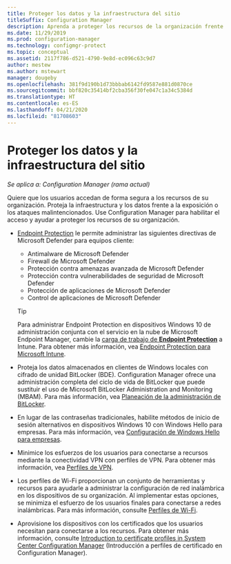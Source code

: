 ```yaml
---
title: Proteger los datos y la infraestructura del sitio
titleSuffix: Configuration Manager
description: Aprenda a proteger los recursos de la organización frente a exposiciones o ataques malintencionados con Configuration Manager.
ms.date: 11/29/2019
ms.prod: configuration-manager
ms.technology: configmgr-protect
ms.topic: conceptual
ms.assetid: 2117f786-d521-4790-9e8d-ec096c63c9d7
author: mestew
ms.author: mstewart
manager: dougeby
ms.openlocfilehash: 381f9d190b1d73bbbab6142fd9587e881d0870ce
ms.sourcegitcommit: bbf820c35414bf2cba356f30fe047c1a34c5384d
ms.translationtype: HT
ms.contentlocale: es-ES
ms.lasthandoff: 04/21/2020
ms.locfileid: "81708603"
---
```

# <a name="protect-data-and-site-infrastructure"></a>Proteger los datos y la infraestructura del sitio

*Se aplica a: Configuration Manager (rama actual)*

Quiere que los usuarios accedan de forma segura a los recursos de su organización. Proteja la infraestructura y los datos frente a la exposición o los ataques malintencionados. Use Configuration Manager para habilitar el acceso y ayudar a proteger los recursos de su organización.  

- [Endpoint Protection](../deploy-use/endpoint-protection.md) le permite administrar las siguientes directivas de Microsoft Defender para equipos cliente:

  - Antimalware de Microsoft Defender
  - Firewall de Microsoft Defender
  - Protección contra amenazas avanzada de Microsoft Defender
  - Protección contra vulnerabilidades de seguridad de Microsoft Defender
  - Protección de aplicaciones de Microsoft Defender
  - Control de aplicaciones de Microsoft Defender

  > [!TIP]
  > Para administrar Endpoint Protection en dispositivos Windows 10 de administración conjunta con el servicio en la nube de Microsoft Endpoint Manager, cambie la [carga de trabajo de **Endpoint Protection**](../../comanage/workloads.md#endpoint-protection) a Intune. Para obtener más información, vea [Endpoint Protection para Microsoft Intune](https://docs.microsoft.com/intune/endpoint-protection-windows-10).

- Proteja los datos almacenados en clientes de Windows locales con cifrado de unidad BitLocker (BDE). Configuration Manager ofrece una administración completa del ciclo de vida de BitLocker que puede sustituir el uso de Microsoft BitLocker Administration and Monitoring (MBAM). Para más información, vea [Planeación de la administración de BitLocker](../plan-design/bitlocker-management.md).

- En lugar de las contraseñas tradicionales, habilite métodos de inicio de sesión alternativos en dispositivos Windows 10 con Windows Hello para empresas. Para más información, vea [Configuración de Windows Hello para empresas](../deploy-use/windows-hello-for-business-settings.md).

- Minimice los esfuerzos de los usuarios para conectarse a recursos mediante la conectividad VPN con perfiles de VPN. Para obtener más información, vea [Perfiles de VPN](../deploy-use/vpn-profiles.md).  

- Los perfiles de Wi-Fi proporcionan un conjunto de herramientas y recursos para ayudarle a administrar la configuración de red inalámbrica en los dispositivos de su organización. Al implementar estas opciones, se minimiza el esfuerzo de los usuarios finales para conectarse a redes inalámbricas. Para más información, consulte [Perfiles de Wi-Fi](../deploy-use/create-wifi-profiles.md).  

- Aprovisione los dispositivos con los certificados que los usuarios necesitan para conectarse a los recursos. Para obtener más información, consulte [Introduction to certificate profiles in System Center Configuration Manager](../deploy-use/introduction-to-certificate-profiles.md) (Introducción a perfiles de certificado en Configuration Manager).  
